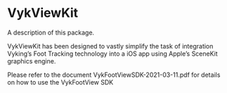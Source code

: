 # VykViewKit

A description of this package.

VykViewKit has been designed to vastly simplify the task of integration Vyking’s Foot Tracking technology into a iOS app using Apple’s SceneKit graphics engine.

Please refer to the document VykFootViewSDK-2021-03-11.pdf for details on how to use the VykFootView SDK
